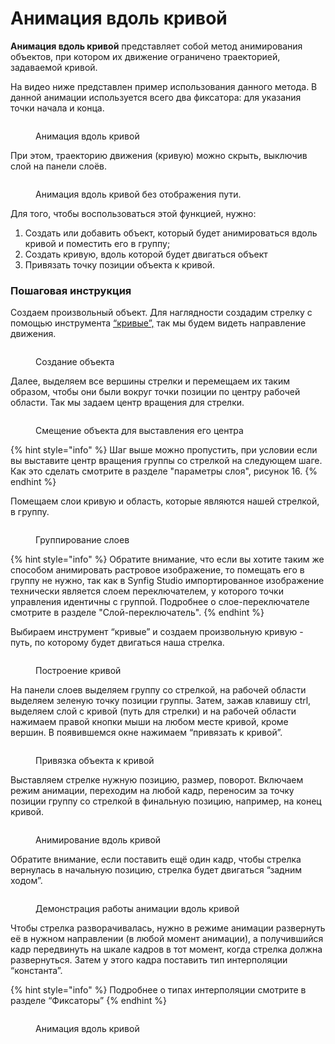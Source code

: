 # Анимация вдоль кривой

**Анимация вдоль кривой** представляет собой метод анимирования объектов, при котором их движение ограничено траекторией, задаваемой кривой.&#x20;

На видео ниже представлен пример использования данного метода. В данной анимации используется всего два фиксатора: для указания точки начала и конца.

<figure><img src="../.gitbook/assets/Synfig Animation 1.gif" alt=""><figcaption><p>Анимация вдоль кривой</p></figcaption></figure>

При этом, траекторию движения (кривую) можно скрыть, выключив слой на панели слоёв.

<figure><img src="../.gitbook/assets/Synfig Animation 2.gif" alt=""><figcaption><p>Анимация вдоль кривой без отображения пути.</p></figcaption></figure>

Для того, чтобы воспользоваться этой функцией, нужно:

1. Создать или добавить объект, который будет анимироваться вдоль кривой и поместить его в группу;
2. Создать кривую, вдоль которой будет двигаться объект
3. Привязать точку позиции объекта к кривой.

### Пошаговая инструкция

Создаем произвольный объект. Для наглядности создадим стрелку с помощью инструмента [“кривые”,](../osnovnye-principy/instrumenty.md#instrument-krivye) так мы будем видеть направление движения.

<figure><img src="../.gitbook/assets/create.gif" alt=""><figcaption><p>Создание объекта</p></figcaption></figure>

Далее, выделяем все вершины стрелки и перемещаем их таким образом, чтобы они были вокруг точки позиции по центру рабочей области. Так мы задаем центр вращения для стрелки.

<figure><img src="../.gitbook/assets/movecursor.gif" alt=""><figcaption><p>Смещение объекта для выставления его центра</p></figcaption></figure>

{% hint style="info" %}
Шаг выше можно пропустить, при условии если вы выставите центр вращения группы со стрелкой на следующем шаге. Как это сделать смотрите в разделе "параметры слоя", рисунок 16.
{% endhint %}

Помещаем слои кривую и область, которые являются нашей стрелкой, в группу.

<figure><img src="../.gitbook/assets/group.gif" alt=""><figcaption><p>Группирование слоев</p></figcaption></figure>

{% hint style="info" %}
Обратите внимание, что если вы хотите таким же способом анимировать растровое изображение, то помещать его в группу не нужно, так как в Synfig Studio импортированное изображение технически является слоем переключателем, у которого точки управления идентичны с группой. Подробнее о слое-переключателе смотрите в разделе "Слой-переключатель".
{% endhint %}

Выбираем инструмент “кривые” и создаем произвольную кривую - путь, по которому будет двигаться наша стрелка.

<figure><img src="../.gitbook/assets/way.gif" alt=""><figcaption><p>Построение кривой</p></figcaption></figure>

На панели слоев выделяем группу со стрелкой, на рабочей области выделяем зеленую точку позиции группы. Затем, зажав клавишу ctrl, выделяем слой с кривой (путь для стрелки) и на рабочей области нажимаем правой кнопки мыши на любом месте кривой, кроме вершин. В появившемся окне нажимаем “привязать к кривой”.

<figure><img src="../.gitbook/assets/link.gif" alt=""><figcaption><p>Привязка объекта к кривой</p></figcaption></figure>

Выставляем стрелке нужную позицию, размер, поворот. Включаем режим анимации, переходим на любой кадр, переносим за точку позиции группу со стрелкой в финальную позицию, например, на конец кривой.&#x20;

<figure><img src="../.gitbook/assets/anim.gif" alt=""><figcaption><p>Анимирование вдоль кривой</p></figcaption></figure>

Обратите внимание, если поставить ещё один кадр, чтобы стрелка вернулась в начальную позицию, стрелка будет двигаться “задним ходом”.

<figure><img src="../.gitbook/assets/revers-nospeed.gif" alt=""><figcaption><p>Демонстрация работы анимации вдоль кривой</p></figcaption></figure>

Чтобы стрелка разворачивалась, нужно в режиме анимации развернуть её в нужном направлении (в любой момент анимации), а получившийся кадр передвинуть на шкале кадров в тот момент, когда стрелка должна развернуться. Затем у этого кадра поставить тип интерполяции “константа”.

{% hint style="info" %}
Подробнее о типах интерполяции смотрите в разделе “Фиксаторы”
{% endhint %}

<figure><img src="../.gitbook/assets/turn.gif" alt=""><figcaption><p>Анимация вдоль кривой</p></figcaption></figure>

